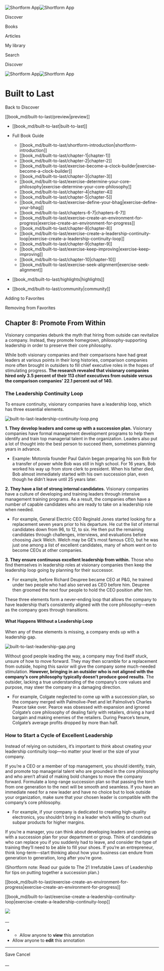 ![Shortform App](/img/logo.36a2399e.svg)![Shortform App](/img/logo-dark.70c1b072.svg)

Discover

Books

Articles

My library

Search

Discover

![Shortform App](/img/logo.36a2399e.svg)![Shortform App](/img/logo-dark.70c1b072.svg)

# Built to Last

Back to Discover

[[book_md/built-to-last/preview|preview]]

  * [[book_md/built-to-last|built-to-last]]
  * Full Book Guide

    * [[book_md/built-to-last/shortform-introduction|shortform-introduction]]
    * [[book_md/built-to-last/chapter-1|chapter-1]]
    * [[book_md/built-to-last/chapter-2|chapter-2]]
    * [[book_md/built-to-last/exercise-become-a-clock-builder|exercise-become-a-clock-builder]]
    * [[book_md/built-to-last/chapter-3|chapter-3]]
    * [[book_md/built-to-last/exercise-determine-your-core-philosophy|exercise-determine-your-core-philosophy]]
    * [[book_md/built-to-last/chapter-4|chapter-4]]
    * [[book_md/built-to-last/chapter-5|chapter-5]]
    * [[book_md/built-to-last/exercise-define-your-bhag|exercise-define-your-bhag]]
    * [[book_md/built-to-last/chapters-6-7|chapters-6-7]]
    * [[book_md/built-to-last/exercise-create-an-environment-for-progress|exercise-create-an-environment-for-progress]]
    * [[book_md/built-to-last/chapter-8|chapter-8]]
    * [[book_md/built-to-last/exercise-create-a-leadership-continuity-loop|exercise-create-a-leadership-continuity-loop]]
    * [[book_md/built-to-last/chapter-9|chapter-9]]
    * [[book_md/built-to-last/exercise-keep-improving|exercise-keep-improving]]
    * [[book_md/built-to-last/chapter-10|chapter-10]]
    * [[book_md/built-to-last/exercise-seek-alignment|exercise-seek-alignment]]
  * [[book_md/built-to-last/highlights|highlights]]
  * [[book_md/built-to-last/community|community]]



Adding to Favorites 

Removing from Favorites 

## Chapter 8: Promote From Within

Visionary companies debunk the myth that hiring from outside can revitalize a company. Instead, they promote homegrown, philosophy-supporting leadership in order to preserve their core philosophy.

While both visionary companies and their comparisons have had great leaders at various points in their long histories, comparison companies more often brought in outsiders to fill chief executive roles in the hopes of stimulating progress. **The research revealed that visionary companies hired only 3.5 percent of their 113 chief executives from outside versus the comparison companies’ 22.1 percent out of 140.**

### The Leadership Continuity Loop

To ensure continuity, visionary companies have a leadership loop, which has three essential elements.

![built-to-last-leadership-continuity-loop.png](https://media.shortform.com/images/built-to-last-leadership-continuity-loop.png)

**1\. They develop leaders and come up with a succession plan.** Visionary companies have formal management development programs to help them identify and train top managerial talent in the organization. Leaders also put a lot of thought into the best person to succeed them, sometimes planning years in advance.

  * Example: Motorola founder Paul Galvin began preparing his son Bob for a transfer of power while Bob was still in high school. For 16 years, Bob worked his way up from store clerk to president. When his father died, Bob almost immediately started with his own succession plan, even though he didn’t leave until 25 years later.



**2\. They have a list of strong internal candidates.** Visionary companies have a culture of developing and training leaders through intensive management training programs. As a result, the companies often have a number of capable candidates who are ready to take on a leadership role when needed.

  * For example, General Electric CEO Reginald Jones started looking for a replacement seven years prior to his departure. He cut the list of internal candidates down from 96, to 12, to six. He then put the remaining candidates through challenges, interviews, and evaluations before choosing Jack Welch. Welch may be GE’s most famous CEO, but he was just one among a list of excellent candidates, many of whom went on to become CEOs at other companies.



**3\. They ensure continuous excellent leadership from within.** Those who find themselves in leadership roles at visionary companies then keep the leadership loop going by planning for their successor.

  * For example, before Richard Deupree became CEO at P&G, he trained under two people who had also served as CEO before him. Deupree then groomed the next four people to hold the CEO position after him.



These three elements form a never-ending loop that allows the company to have leadership that’s consistently aligned with the core philosophy—even as the company goes through transitions.

#### What Happens Without a Leadership Loop

When any of these elements is missing, a company ends up with a leadership gap.

![built-to-last-leadership-gap.png](https://media.shortform.com/images/built-to-last-leadership-gap.png)

Without good people leading the way, a company may find itself stuck, unsure of how to move forward. They may then scramble for a replacement from outside, hoping this savior will give the company some much-needed stimulation. **However, bringing in an outsider who is not aligned with the company’s core philosophy typically doesn’t produce good results**. The outsider, lacking a true understanding of the company’s core values and purpose, may steer the company in a damaging direction.

  * For example, Colgate neglected to come up with a succession plan, so the company merged with Palmolive-Peet and let Palmolive’s Charles Pearce take over. Pearce was obsessed with expansion and ignored Colgate’s core philosophy of dealing fairly with retailers, driving a hard bargain and making enemies of the retailers. During Pearce’s tenure, Colgate’s average profits dropped by more than half.



### How to Start a Cycle of Excellent Leadership

Instead of relying on outsiders, it’s important to think about creating your leadership continuity loop—no matter your level or the size of your company.

If you’re a CEO or a member of top management, you should identify, train, and promote top managerial talent who are grounded in the core philosophy and who aren’t afraid of making bold changes to move the company forward. Formulate a long-range succession plan so that passing the torch from one generation to the next will be smooth and seamless. If you have an immediate need for a new leader and have no choice but to look outside your organization, make sure that your chosen leader is compatible with the company’s core philosophy.

  * For example, if your company is dedicated to creating high-quality electronics, you shouldn’t bring in a leader who’s willing to churn out subpar products for higher margins.



If you’re a manager, you can think about developing leaders and coming up with a succession plan for your department or group. Think of candidates who can replace you if you suddenly had to leave, and consider the type of training they’ll need to be able to fill your shoes. If you’re an entrepreneur, think long-term—start thinking about how your business can endure from generation to generation, long after you’re gone.

(Shortform note: Read our guide to The 21 Irrefutable Laws of Leadership for tips on putting together a succession plan.)

[[book_md/built-to-last/exercise-create-an-environment-for-progress|exercise-create-an-environment-for-progress]]

[[book_md/built-to-last/exercise-create-a-leadership-continuity-loop|exercise-create-a-leadership-continuity-loop]]

![](https://bat.bing.com/action/0?ti=56018282&Ver=2&mid=97ad3125-b23b-42de-9683-03da24974663&sid=49fff5b0636c11eeb9c611038afc8668&vid=4a005010636c11ee80c703d4c4a7acd5&vids=0&msclkid=N&pi=0&lg=en-US&sw=800&sh=600&sc=24&nwd=1&tl=Shortform%20%7C%20Book&p=https%3A%2F%2Fwww.shortform.com%2Fapp%2Fbook%2Fbuilt-to-last%2Fchapter-8&r=&lt=402&evt=pageLoad&sv=1&rn=184262)

__

  *   * Allow anyone to **view** this annotation
  * Allow anyone to **edit** this annotation



* * *

Save Cancel

__



